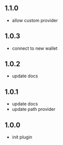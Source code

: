 ## 1.1.0
* allow custom provider

## 1.0.3
* connect to new wallet 

## 1.0.2

* update docs

## 1.0.1

* update docs
* update path provider

## 1.0.0

* init plugin
